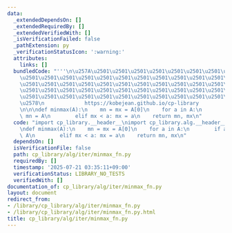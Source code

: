 ```yaml
---
data:
  _extendedDependsOn: []
  _extendedRequiredBy: []
  _extendedVerifiedWith: []
  _isVerificationFailed: false
  _pathExtension: py
  _verificationStatusIcon: ':warning:'
  attributes:
    links: []
  bundledCode: "'''\n\u257A\u2501\u2501\u2501\u2501\u2501\u2501\u2501\u2501\u2501\u2501\
    \u2501\u2501\u2501\u2501\u2501\u2501\u2501\u2501\u2501\u2501\u2501\u2501\u2501\
    \u2501\u2501\u2501\u2501\u2501\u2501\u2501\u2501\u2501\u2501\u2501\u2501\u2501\
    \u2501\u2501\u2501\u2501\u2501\u2501\u2501\u2501\u2501\u2501\u2501\u2501\u2501\
    \u2501\u2501\u2501\u2501\u2501\u2501\u2501\u2501\u2501\u2501\u2501\u2501\u2501\
    \u2578\n             https://kobejean.github.io/cp-library               \n'''\n\
    \n\n\ndef minmax(A):\n    mn = mx = A[0]\n    for a in A:\n        if a < mn:\
    \ mn = A\n        elif mx < a: mx = a\n    return mn, mx\n"
  code: "import cp_library.__header__\nimport cp_library.alg.__header__\nimport cp_library.alg.iter.__header__\n\
    \ndef minmax(A):\n    mn = mx = A[0]\n    for a in A:\n        if a < mn: mn =\
    \ A\n        elif mx < a: mx = a\n    return mn, mx\n"
  dependsOn: []
  isVerificationFile: false
  path: cp_library/alg/iter/minmax_fn.py
  requiredBy: []
  timestamp: '2025-07-21 03:35:11+09:00'
  verificationStatus: LIBRARY_NO_TESTS
  verifiedWith: []
documentation_of: cp_library/alg/iter/minmax_fn.py
layout: document
redirect_from:
- /library/cp_library/alg/iter/minmax_fn.py
- /library/cp_library/alg/iter/minmax_fn.py.html
title: cp_library/alg/iter/minmax_fn.py
---
```

